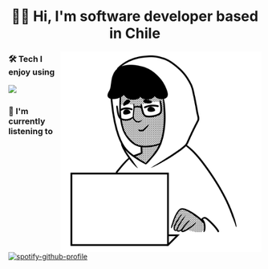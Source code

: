 <p>
<h1 align="center">👋🏽 Hi, I'm software developer based in Chile</h1>
</p>

<img align="right" alt="Rene Caceres standing" src="./img/laptop.png" width="400"/>

### 🛠️ Tech I enjoy using
<p align="left">
  <a href="https://skillicons.dev">
    <img src="https://skillicons.dev/icons?i=js,react,nextjs,tailwindcss,expressjs" />
  </a>
</p>

### 🎵 I'm currently listening to
[![spotify-github-profile](https://spotify-github-profile.vercel.app/api/view?uid=d2fg2ca2su9wkpbzk5ahlmqu8&cover_image=true&theme=natemoo-re&bar_color=53b14f&bar_color_cover=false)](https://spotify-github-profile.vercel.app/api/view?uid=d2fg2ca2su9wkpbzk5ahlmqu8&redirect=true)
